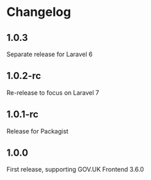 # Changelog

## 1.0.3

Separate release for Laravel 6

## 1.0.2-rc

Re-release to focus on Laravel 7

## 1.0.1-rc

Release for Packagist

## 1.0.0

First release, supporting GOV.UK Frontend 3.6.0
